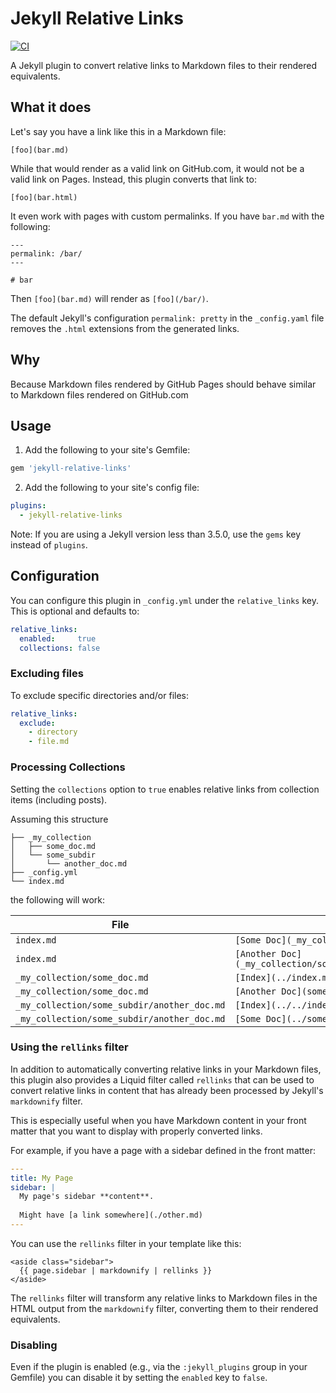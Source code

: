 # Jekyll Relative Links

[![CI](https://github.com/benbalter/jekyll-relative-links/actions/workflows/ci.yml/badge.svg)](https://github.com/benbalter/jekyll-relative-links/actions/workflows/ci.yml)

A Jekyll plugin to convert relative links to Markdown files to their rendered equivalents.

## What it does

Let's say you have a link like this in a Markdown file:

```
[foo](bar.md)
```

While that would render as a valid link on GitHub.com, it would not be a valid link on Pages. Instead, this plugin converts that link to:

```
[foo](bar.html)
```

It even work with pages with custom permalinks. If you have `bar.md` with the following:

```
---
permalink: /bar/
---

# bar
```

Then `[foo](bar.md)` will render as `[foo](/bar/)`.

The default Jekyll's configuration `permalink: pretty` in the `_config.yaml`
file removes the `.html` extensions from the generated links.

## Why

Because Markdown files rendered by GitHub Pages should behave similar to Markdown files rendered on GitHub.com

## Usage

1. Add the following to your site's Gemfile:

  ```ruby
  gem 'jekyll-relative-links'
  ```

2. Add the following to your site's config file:

  ```yml
  plugins:
    - jekyll-relative-links
  ```
  Note: If you are using a Jekyll version less than 3.5.0, use the `gems` key instead of `plugins`.

## Configuration

You can configure this plugin in `_config.yml` under the `relative_links` key. This is optional and defaults to:

```yml
relative_links:
  enabled:     true
  collections: false
```

### Excluding files

To exclude specific directories and/or files:

```yml
relative_links:
  exclude:
    - directory
    - file.md
```

### Processing Collections

Setting the `collections` option to `true` enables relative links from collection items (including posts).

Assuming this structure

~~~
├── _my_collection
│   ├── some_doc.md
│   └── some_subdir
│       └── another_doc.md
├── _config.yml
└── index.md
~~~

the following will work:

File | Link
-|-
`index.md` | `[Some Doc](_my_collection/some_doc.md)`
`index.md` | `[Another Doc](_my_collection/some_subdir/another_doc.md)`
`_my_collection/some_doc.md` | `[Index](../index.md)`
`_my_collection/some_doc.md` | `[Another Doc](some_subdir/another_doc.md)`
`_my_collection/some_subdir/another_doc.md` | `[Index](../../index.md)`
`_my_collection/some_subdir/another_doc.md` | `[Some Doc](../some_doc.md)`


### Using the `rellinks` filter

In addition to automatically converting relative links in your Markdown files, this plugin also provides a Liquid filter called `rellinks` that can be used to convert relative links in content that has already been processed by Jekyll's `markdownify` filter.

This is especially useful when you have Markdown content in your front matter that you want to display with properly converted links.

For example, if you have a page with a sidebar defined in the front matter:

```yaml
---
title: My Page
sidebar: |
  My page's sidebar **content**.
  
  Might have [a link somewhere](./other.md)
---
```

You can use the `rellinks` filter in your template like this:

```liquid
<aside class="sidebar">
  {{ page.sidebar | markdownify | rellinks }}
</aside>
```

The `rellinks` filter will transform any relative links to Markdown files in the HTML output from the `markdownify` filter, converting them to their rendered equivalents.

### Disabling

Even if the plugin is enabled (e.g., via the `:jekyll_plugins` group in your Gemfile) you can disable it by setting the `enabled` key to `false`.
